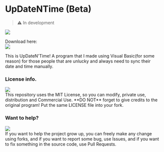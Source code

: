 # UpDateNTime (Beta)
 > ⚠️ In development
 
  ![](https://github.com/retrozinndev/UpdateDateNTime/blob/master/UpdateDateNTime/Resources/logoGitHub.png)

  Download here: <br>
  <a href="https://github.com/retrozinndev/UpDateNTime/releases/download/beta-v1.0.1/Release.zip">
  <img src="https://img.shields.io/github/downloads/retrozinndev/UpDateNTime/total.svg"></a>
  
  This is UpDateN'Time! A program that I made using Visual Basic(for some reason) for 
  those people that are unlucky and always need to sync their date and time manually.

### License info.
  <a href="https://www.github.com/retrozinndev/UpDateNTime/LICENSE.txt">
  <img src="https://img.shields.io/github/license/retrozinndev/UpDateNTime.svg"></a><br>
  This repository uses the MIT License, so you can modify, private use, distribution and
  Commercial Use. **DO NOT** forget to give credits to the original program! Put the same
  LICENSE file into your fork.

### Want to help?
  <a href="https://github.com/retrozinndev/UpDateNTime/pulls">
  <img src="https://img.shields.io/github/issues-pr/retrozinndev/UpDateNTime.svg"></a>
  <br>
  If you want to help the project grow up, you can freely make any change using forks, 
  and if you want to report some bug, use Issues, and if you want to fix something 
  in the source code, use Pull Requests.
